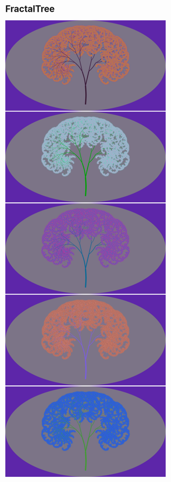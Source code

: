 # FractalTree
![Motionlessness](https://github.com/Motionlessness/FractalTree/blob/master/IndexImg/Screenshot%20(19).png)
![Motionlessness](https://github.com/Motionlessness/FractalTree/blob/master/IndexImg/Screenshot%20(20).png)
![Motionlessness](https://github.com/Motionlessness/FractalTree/blob/master/IndexImg/Screenshot%20(21).png)
![Motionlessness](https://github.com/Motionlessness/FractalTree/blob/master/IndexImg/Screenshot%20(22).png)
![Motionlessness](https://github.com/Motionlessness/FractalTree/blob/master/IndexImg/Screenshot%20(23).png)
